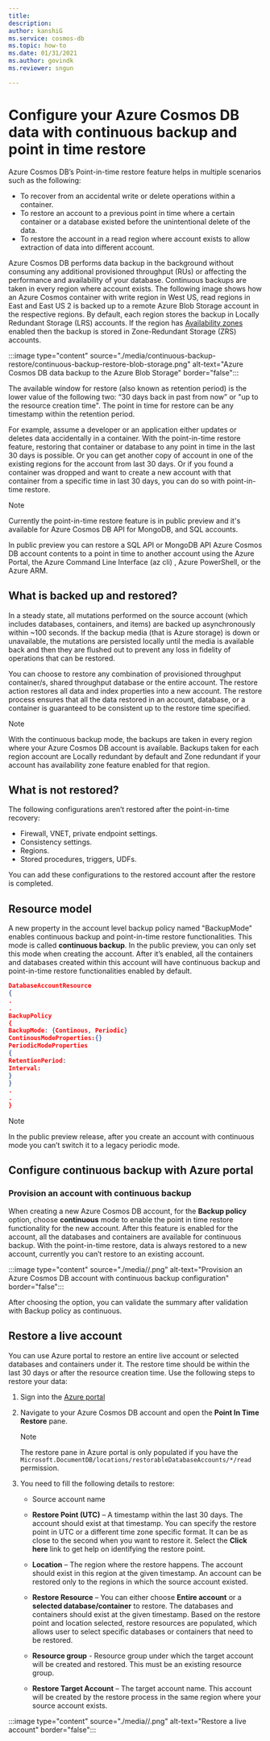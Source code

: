 ```yaml
---
title: 
description: 
author: kanshiG
ms.service: cosmos-db
ms.topic: how-to
ms.date: 01/31/2021
ms.author: govindk
ms.reviewer: sngun

---
```


# Configure your Azure Cosmos DB data with continuous backup and point in time restore

Azure Cosmos DB’s Point-in-time restore feature helps in multiple scenarios such as the following:

* To recover from an accidental write or delete operations within a container.
* To restore an account to a previous point in time where a certain container or a database existed before the unintentional delete of the data.
* To restore the account in a read region where account exists to allow extraction of data into different account.

Azure Cosmos DB performs data backup in the background without consuming any additional provisioned throughput (RUs) or affecting the performance and availability of your database. Continuous backups are taken in every region where account exists. The following image shows how an Azure Cosmos container with write region in West US, read regions in East and East US 2 is backed up to a remote Azure Blob Storage account in the respective regions. By default, each region stores the backup in Locally Redundant Storage (LRS) accounts. If the region has [Availability zones](high-availability.md#availability-zone-support) enabled  then the backup is stored in Zone-Redundant Storage (ZRS) accounts.

:::image type="content" source="./media/continuous-backup-restore/continuous-backup-restore-blob-storage.png" alt-text="Azure Cosmos DB data backup to the Azure Blob Storage" border="false":::

The available window for restore (also known as retention period) is the lower value of the following two: “30 days back in past from now” or "up to the resource creation time". The point in time for restore can be any timestamp within the retention period.

For example, assume a developer or an application either updates or deletes data accidentally in a container. With the point-in-time restore feature, restoring that container or database to any point in time in the last 30 days is possible. Or you can get another copy of account in one of the existing regions for the account from last 30 days. Or if you found a container was dropped and want to create a new account with that container from a specific time in last 30 days, you can do so with point-in-time restore.

> [!NOTE]
> Currently the point-in-time restore feature is in public preview and it's available for Azure Cosmos DB API for MongoDB, and SQL accounts.

In public preview you can restore a SQL API or MongoDB API Azure Cosmos DB account contents to a point in time to another account using the Azure Portal, the Azure Command Line Interface (az cli) , Azure PowerShell, or the Azure ARM.  

## What is backed up and restored?

In a steady state, all mutations performed on the source account (which includes databases, containers, and items) are backed up asynchronously within ~100 seconds. If the backup media (that is Azure storage) is down or unavailable, the mutations are persisted locally until the media is available back and then they are flushed out to prevent any loss in fidelity of operations that can be restored. 

You can choose to restore any combination of provisioned throughput container/s, shared throughput database or the entire account. The restore action restores all data and index properties into a new account. The restore process ensures that all the data restored in an account, database, or a container is guaranteed to be consistent up to the restore time specified.

> [!NOTE]
> With the continuous backup mode, the backups are taken in every region where your Azure Cosmos DB account is available. Backups taken for each region account are Locally redundant by default and Zone redundant if your account has availability zone feature enabled for that region.

## What is not restored?

The following configurations aren’t restored after the point-in-time recovery:

* Firewall, VNET, private endpoint settings.
* Consistency settings.
* Regions.
* Stored procedures, triggers, UDFs.

You can add these configurations to the restored account after the restore is completed.

## Resource model

A new property in the account level backup policy named "BackupMode" enables continuous backup and point-in-time restore functionalities. This mode is called **continuous backup**. In the public preview, you can only set this mode when creating the account. After it’s enabled, all the containers and databases created within this account will have continuous backup and point-in-time restore functionalities enabled by default.

```json
DatabaseAccountResource
{
.
.
BackupPolicy
{
BackupMode: {Continous, Periodic}
ContinousModeProperties:{} 
PeriodicModeProperties 
{
RetentionPeriod:
Interval:
}
}
.
.
}
```

> [!NOTE]
> In the public preview release, after you create an account with continuous mode you can’t switch it to a legacy periodic mode.

## Configure continuous backup with Azure portal

### Provision an account with continuous backup

When creating a new Azure Cosmos DB account, for the **Backup policy** option, choose **continuous** mode to enable the point in time restore functionality for the new account. After this feature is enabled for the account, all the databases and containers are available for continuous backup. With the point-in-time restore, data is always restored to a new account, currently you can’t restore to an existing account.

:::image type="content" source="./media//.png" alt-text="Provision an Azure Cosmos DB account with continuous backup configuration" border="false":::

After choosing the option, you can validate the summary after validation with Backup policy as continuous.

## Restore a live account

You can use Azure portal to restore an entire live account or selected databases and containers under it. The restore time should be within the last 30 days or after the resource creation time. Use the following steps to restore your data:

1. Sign into the [Azure portal](https://portal.azure.com/)
2. Navigate to your Azure Cosmos DB account and open the **Point In Time Restore** pane.

   > [!NOTE]
   > The restore pane in Azure portal is only populated if you have the `Microsoft.DocumentDB/locations/restorableDatabaseAccounts/*/read` permission.

3. You need to fill the following details to restore:

   * Source account name

   * **Restore Point (UTC)** – A timestamp within the last 30 days. The account should exist at that timestamp. You can specify the restore point in UTC or a different time zone specific format. It can be as close to the second when you want to restore it.  Select the **Click here** link to get help on identifying the restore point.

   * **Location** – The region where the restore happens. The account should exist in this region at the given timestamp. An account can be restored only to the regions in which the source account existed.

   * **Restore Resource** – You can either choose **Entire account** or a **selected database/container** to restore. The databases and containers should exist at the given timestamp. Based on the restore point and location selected, restore resources are populated, which allows user to select specific databases or containers that need to be restored.

   * **Resource group** - Resource group under which the target account will be created and restored. This must be an existing resource group.

   * **Restore Target Account** – The target account name. This account will be created by the restore process in the same region where your source account exists.

:::image type="content" source="./media//.png" alt-text="Restore a live account" border="false":::